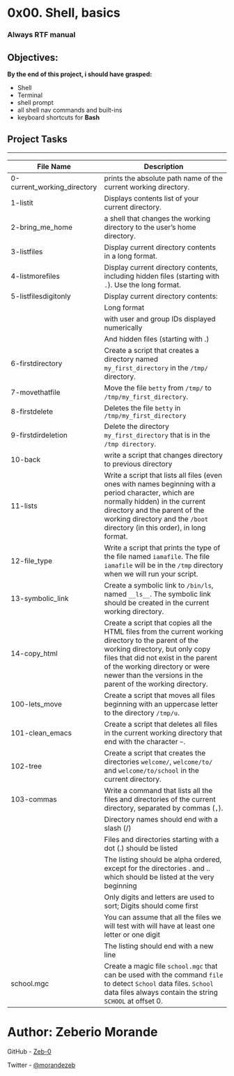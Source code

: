 # 0x00. Shell, basics


### Always RTF manual

## Objectives:

**By the end of this project, i should have grasped:**

-  Shell
- Terminal
- shell prompt
- all shell nav commands and built-ins
- keyboard shortcuts for **Bash**


## Project Tasks
---
File Name | Description
---|---
| 0-current_working_directory | prints the absolute path name of the current working directory.|
| 1-listit | Displays contents list of your current directory. |
| 2-bring_me_home | a shell that changes the working directory to the user’s home directory. |
| 3-listfiles | Display current directory contents in a long format.|
| 4-listmorefiles | Display current directory contents, including hidden files (starting with `.`). Use the long format.|
| 5-listfilesdigitonly | Display current directory contents:
|	 |Long format|
|  |with user and group IDs displayed numerically| 
|  |And hidden files (starting with .) |
| 6-firstdirectory | Create a script that creates a directory named `my_first_directory` in the `/tmp/` directory. |
| 7-movethatfile | Move the file `betty` from `/tmp/` to `/tmp/my_first_directory`. |
| 8-firstdelete | Deletes the file `betty` in `/tmp/my_first_directory`|
| 9-firstdirdeletion | Delete the directory `my_first_directory` that is in the `/tmp directory`. |
| 10-back | write a script that changes directory to previous directory |
| 11-lists | Write a script that lists all files (even ones with names beginning with a period character, which are normally hidden) in the current directory and the parent of the working directory and the `/boot` directory (in this order), in long format. |
| 12-file_type | Write a script that prints the type of the file named `iamafile`. The file `iamafile` will be in the `/tmp` directory when we will run your script. |
| 13-symbolic_link | Create a symbolic link to `/bin/ls`, named `__ls__`. The symbolic link should be created in the current working directory. |
| 14-copy_html | Create a script that copies all the HTML files from the current working directory to the parent of the working directory, but only copy files that did not exist in the parent of the working directory or were newer than the versions in the parent of the working directory. |
| 100-lets_move | Create a script that moves all files beginning with an uppercase letter to the directory `/tmp/u`. |
| 101-clean_emacs | Create a script that deletes all files in the current working directory that end with the character `~`. |
| 102-tree | Create a script that creates the directories `welcome/`, `welcome/to/` and `welcome/to/school` in the current directory. |
| 103-commas | Write a command that lists all the files and directories of the current directory, separated by commas (`,`). 
| | Directory names should end with a slash (/)|
| | Files and directories starting with a dot (.) should be listed|
| | The listing should be alpha ordered, except for the directories . and .. which should be listed at the very beginning|
| | Only digits and letters are used to sort; Digits should come first|
| | You can assume that all the files we will test with will have at least one letter or one digit|
| | The listing should end with a new line|
| school.mgc | Create a magic file `school.mgc` that can be used with the command `file` to detect `School` data files. `School` data files always contain the string `SCHOOL` at offset 0. |

# Author: Zeberio Morande
GitHub - [Zeb-0](https://github.com/)

Twitter - [@morandezeb](https://twitter.com/morandezeb)
